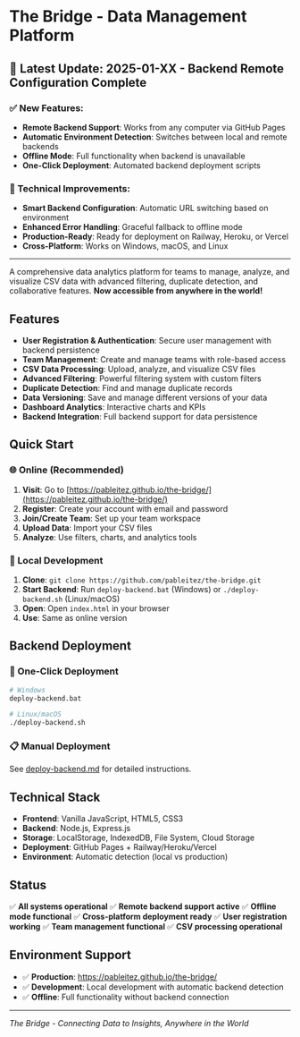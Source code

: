 # The Bridge - Data Management Platform

## 🚀 Latest Update: 2025-01-XX - Backend Remote Configuration Complete

### ✅ New Features:
- **Remote Backend Support**: Works from any computer via GitHub Pages
- **Automatic Environment Detection**: Switches between local and remote backends
- **Offline Mode**: Full functionality when backend is unavailable
- **One-Click Deployment**: Automated backend deployment scripts

### 🔧 Technical Improvements:
- **Smart Backend Configuration**: Automatic URL switching based on environment
- **Enhanced Error Handling**: Graceful fallback to offline mode
- **Production-Ready**: Ready for deployment on Railway, Heroku, or Vercel
- **Cross-Platform**: Works on Windows, macOS, and Linux

---

A comprehensive data analytics platform for teams to manage, analyze, and visualize CSV data with advanced filtering, duplicate detection, and collaborative features. **Now accessible from anywhere in the world!**

## Features

- **User Registration & Authentication**: Secure user management with backend persistence
- **Team Management**: Create and manage teams with role-based access
- **CSV Data Processing**: Upload, analyze, and visualize CSV files
- **Advanced Filtering**: Powerful filtering system with custom filters
- **Duplicate Detection**: Find and manage duplicate records
- **Data Versioning**: Save and manage different versions of your data
- **Dashboard Analytics**: Interactive charts and KPIs
- **Backend Integration**: Full backend support for data persistence

## Quick Start

### 🌐 Online (Recommended)
1. **Visit**: Go to [https://pableitez.github.io/the-bridge/](https://pableitez.github.io/the-bridge/)
2. **Register**: Create your account with email and password
3. **Join/Create Team**: Set up your team workspace
4. **Upload Data**: Import your CSV files
5. **Analyze**: Use filters, charts, and analytics tools

### 🔧 Local Development
1. **Clone**: `git clone https://github.com/pableitez/the-bridge.git`
2. **Start Backend**: Run `deploy-backend.bat` (Windows) or `./deploy-backend.sh` (Linux/macOS)
3. **Open**: Open `index.html` in your browser
4. **Use**: Same as online version

## Backend Deployment

### 🚀 One-Click Deployment
```bash
# Windows
deploy-backend.bat

# Linux/macOS
./deploy-backend.sh
```

### 📋 Manual Deployment
See [deploy-backend.md](deploy-backend.md) for detailed instructions.

## Technical Stack

- **Frontend**: Vanilla JavaScript, HTML5, CSS3
- **Backend**: Node.js, Express.js
- **Storage**: LocalStorage, IndexedDB, File System, Cloud Storage
- **Deployment**: GitHub Pages + Railway/Heroku/Vercel
- **Environment**: Automatic detection (local vs production)

## Status

✅ **All systems operational**
✅ **Remote backend support active**
✅ **Offline mode functional**
✅ **Cross-platform deployment ready**
✅ **User registration working**
✅ **Team management functional**
✅ **CSV processing operational**

## Environment Support

- ✅ **Production**: https://pableitez.github.io/the-bridge/
- ✅ **Development**: Local development with automatic backend detection
- ✅ **Offline**: Full functionality without backend connection

---

*The Bridge - Connecting Data to Insights, Anywhere in the World* 